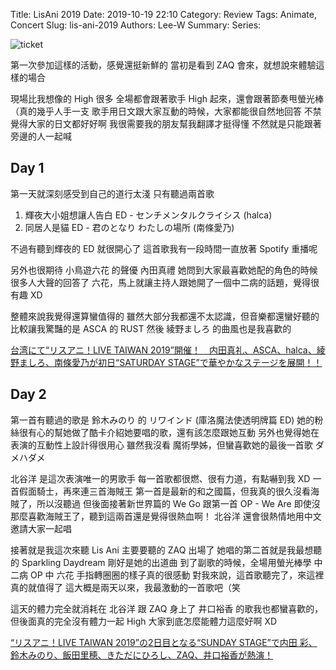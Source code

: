 Title: LisAni 2019
Date: 2019-10-19 22:10
Category: Review
Tags: Animate, Concert
Slug: lis-ani-2019
Authors: Lee-W
Summary:
Series: 

![ticket]({static}/images/post-images/2019-10-20-Lis-Ani-2019/15714987442683.jpg)

<!--more-->

第一次參加這樣的活動，感覺還挺新鮮的
當初是看到 ZAQ 會來，就想說來體驗這樣的場合

現場比我想像的 High 很多
全場都會跟著歌手 High 起來，還會跟著節奏甩螢光棒（真的幾乎人手一支
歌手用日文跟大家互動的時候，大家都能很自然地回答
不禁覺得大家的日文都好好啊
我很需要我的朋友幫我翻譯才挺得懂
不然就是只能跟著旁邊的人一起喊

## Day 1
第一天就深刻感受到自己的道行太淺
只有聽過兩首歌
1. 輝夜大小姐想讓人告白 ED - センチメンタルクライシス (halca)
2. 同居人是貓 ED - 君のとなり わたしの場所 (南條愛乃)

不過有聽到輝夜的 ED 就很開心了
這首歌我有一段時間一直放著 Spotify 重播呢

另外也很期待 小鳥遊六花 的聲優 內田真禮
她問到大家最喜歡她配的角色的時候
很多人大聲的回答了 六花，馬上就讓主持人跟她開了一個中二病的話題，覺得很有趣 XD

整體來說我覺得還算蠻值得的
雖然大部分我都還不太認識，但音樂都還蠻好聽的
比較讓我驚豔的是 ASCA 的 RUST
然後 綾野ましろ 的曲風也是我喜歡的

[台湾にて“リスアニ！LIVE TAIWAN 2019”開催！　内田真礼、ASCA、halca、綾野ましろ、南條愛乃が初日“SATURDAY STAGE”で華やかなステージを展開！！](https://www.lisani.jp/0000137616/)

## Day 2
第一首有聽過的歌是 鈴木みのり 的 リワインド (庫洛魔法使透明牌篇 ED)
她的粉絲很有心的幫她做了酷卡介紹她要唱的歌，還有該怎麼跟她互動
另外也覺得她在表演的互動性上設計得很用心
雖然我沒看 魔術學姊，但蠻喜歡她的最後一首歌 ダメハダメ

北谷洋 是這次表演唯一的男歌手
每一首歌都很燃、很有力道，有點嚇到我 XD
一首假面騎士，再來連三首海賊王
第一首是最新的和之國篇，但我真的很久沒看海賊了，所以沒聽過
但後面接著新世界篇的 We Go 跟第一首 OP - We Are
即使沒那麼喜歡海賊王了，聽到這兩首還是覺得很熱血啊！
北谷洋 還會很熱情地用中文邀請大家一起唱

接著就是我這次來聽 Lis Ani 主要要聽的 ZAQ 出場了
她唱的第二首就是我最想聽的 Sparkling Daydream
剛好是她的出道曲
到了副歌的時候，全場用螢光棒學 中二病 OP 中 六花 手指轉圈圈的樣子真的很感動
對我來說，這首歌聽完了，來這裡真的就值得了
這大概是兩天以來，我最激動的一首歌吧（笑

這天的體力完全就消耗在 北谷洋 跟 ZAQ 身上了
井口裕香 的歌我也都蠻喜歡的，但後面真的完全沒有體力一起 High
大家到底怎麼能體力這麼好啊 XD

[“リスアニ！LIVE TAIWAN 2019”の2日目となる“SUNDAY STAGE”で内田 彩、鈴木みのり、飯田里穂、きただにひろし、ZAQ、井口裕香が熱演！](https://www.lisani.jp/0000137668/)